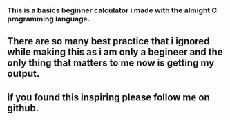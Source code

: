 ### This is a basics beginner calculator i made with the almight C programming language.

## There are so many best practice that i ignored while making this as i am only a begineer and the only thing that matters to me now is getting my output.

## if you found this inspiring please follow me on github.
